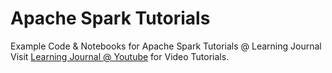 # Apache  Spark Tutorials
Example Code & Notebooks for Apache Spark Tutorials @ Learning Journal  
Visit [Learning Journal @ Youtube](https://www.youtube.com/learningjournalin) for Video Tutorials.
